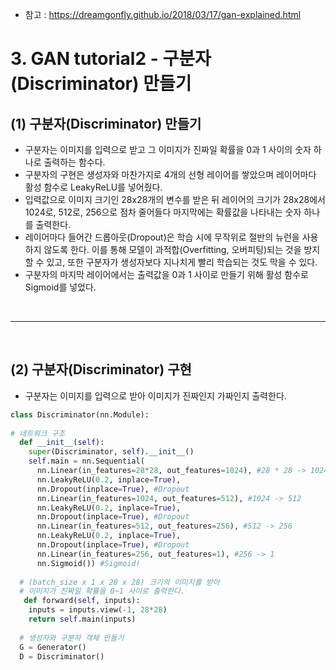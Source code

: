 - 참고 : https://dreamgonfly.github.io/2018/03/17/gan-explained.html

# 3. GAN tutorial2 - 구분자(Discriminator) 만들기
## (1) 구분자(Discriminator) 만들기
 - 구분자는 이미지를 입력으로 받고 그 이미지가 진짜일 확률을 0과 1 사이의 숫자 하나로 출력하는 함수다. 
 - 구분자의 구현은 생성자와 마찬가지로 4개의 선형 레이어를 쌓았으며 레이어마다 활성 함수로 LeakyReLU를 넣어줬다. 
 - 입력값으로 이미지 크기인 28x28개의 변수를 받은 뒤 레이어의 크기가 28x28에서 1024로, 512로, 256으로 점차 줄어들다 마지막에는 확률값을 나타내는 숫자 하나를 출력한다.
 - 레이어마다 들어간 드롭아웃(Dropout)은 학습 시에 무작위로 절반의 뉴런을 사용하지 않도록 한다. 이를 통해 모델이 과적합(Overfitting, 오버피팅)되는 것을 방지할 수 있고, 또한 구분자가 생성자보다 지나치게 빨리 학습되는 것도 막을 수 있다. 
 - 구분자의 마지막 레이어에서는 출력값을 0과 1 사이로 만들기 위해 활성 함수로 Sigmoid를 넣었다.


<br>
<hr>
<br>

## (2) 구분자(Discriminator) 구현
 - 구분자는 이미지를 입력으로 받아 이미지가 진짜인지 가짜인지 출력한다.

```python
class Discriminator(nn.Module):
    
# 네트워크 구조
  def __init__(self):
    super(Discriminator, self).__init__()
    self.main = nn.Sequential(
      nn.Linear(in_features=28*28, out_features=1024), #28 * 28 -> 1024
      nn.LeakyReLU(0.2, inplace=True),
      nn.Dropout(inplace=True), #Dropout
      nn.Linear(in_features=1024, out_features=512), #1024 -> 512
      nn.LeakyReLU(0.2, inplace=True),
      nn.Dropout(inplace=True), #Dropout
      nn.Linear(in_features=512, out_features=256), #512 -> 256
      nn.LeakyReLU(0.2, inplace=True),
      nn.Dropout(inplace=True), #Dropout
      nn.Linear(in_features=256, out_features=1), #256 -> 1
      nn.Sigmoid()) #Sigmoid!
    
  # (batch_size x 1 x 28 x 28) 크기의 이미지를 받아
  # 이미지가 진짜일 확률을 0~1 사이로 출력한다.
   def forward(self, inputs):
    inputs = inputs.view(-1, 28*28)
    return self.main(inputs)
    
  # 생성자와 구분자 객체 만들기
  G = Generator()
  D = Discriminator()
```
